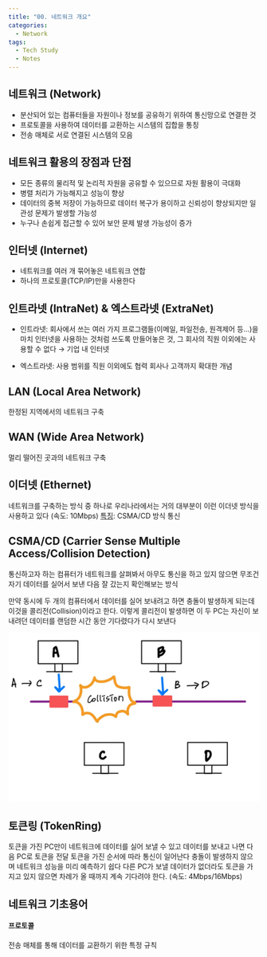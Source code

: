 ```yaml
---
title: "00. 네트워크 개요"
categories:
  - Network
tags:
  - Tech Study
  - Notes
---
```


## 네트워크 (Network)
* 분산되어 있는 컴퓨터들을 자원이나 정보를 공유하기 위하여 통신망으로 연결한 것
* 프로토콜을 사용하여 데이터를 교환하는 시스템의 집합을 통칭
* 전송 매체로 서로 연결된 시스템의 모음

## 네트워크 활용의 장점과 단점
* 모든 종류의 물리적 및 논리적 자원을 공유할 수 있으므로 자원 활용이 극대화
* 병렬 처리가 가능해지고 성능이 향상
* 데이터의 중복 저장이 가능하므로 데이터 복구가 용이하고 신뢰성이 향상되지만 일관성 문제가 발생할 가능성
* 누구나 손쉽게 접근할 수 있어 보안 문제 발생 가능성이 증가

## 인터넷 (Internet)
* 네트워크를 여러 개 묶어놓은 네트워크 연합
* 하나의 프로토콜(TCP/IP)만을 사용한다
    
## 인트라넷 (IntraNet) & 엑스트라넷 (ExtraNet)
* 인트라넷: 회사에서 쓰는 여러 가지 프로그램들(이메일, 파일전송, 원격제어 등...)을 마치 인터넷을 사용하는 것처럼 쓰도록 만들어놓은 것, 그 회사의 직원 이외에는 사용할 수 없다 → 기업 내 인터넷

* 엑스트라넷: 사용 범위를 직원 이외에도 협력 회사나 고객까지 확대한 개념

## LAN (Local Area Network)
한정된 지역에서의 네트워크 구축

## WAN (Wide Area Network)
멀리 떨어진 곳과의 네트워크 구축

## 이더넷 (Ethernet)
네트워크를 구축하는 방식 중 하나로 우리나라에서는 거의 대부분이 이런 이더넷 방식을 사용하고 있다 (속도: 10Mbps)
[특징](#): CSMA/CD 방식 통신

## CSMA/CD (Carrier Sense Multiple Access/Collision Detection)
통신하고자 하는 컴퓨터가 네트워크를 살펴봐서 아무도 통신을 하고 있지 않으면 무조건 자기 데이터를 실어서 보낸 다음 잘 갔는지 확인해보는 방식

만약 동시에 두 개의 컴퓨터에서 데이터를 실어 보내려고 하면 충돌이 발생하게 되는데 이것을 콜리전(Collision)이라고 한다. 이렇게 콜리전이 발생하면 이 두 PC는 자신이 보내려던 데이터를 랜덤한 시간 동안 기다렸다가 다시 보낸다

<img src="/assets/images/network/Network_01.jpg" alt="CSMA_CD"/>

## 토큰링 (TokenRing)
토큰을 가진 PC만이 네트워크에 데이터를 실어 보낼 수 있고 데이터를 보내고 나면 다음 PC로 토큰을 전달
토큰을 가진 순서에 따라 통신이 일어난다
충돌이 발생하지 않으며 네트워크 성능을 미리 예측하기 쉽다
다른 PC가 보낼 데이터가 없더라도 토큰을 가지고 있지 않으면 차례가 올 때까지 계속 기다려야 한다. (속도: 4Mbps/16Mbps)

## 네트워크 기초용어
<div class="notice">
  <h4>프로토콜</h4>
  <p>전송 매체를 통해 데이터를 교환하기 위한 특정 규칙</p>
</div>